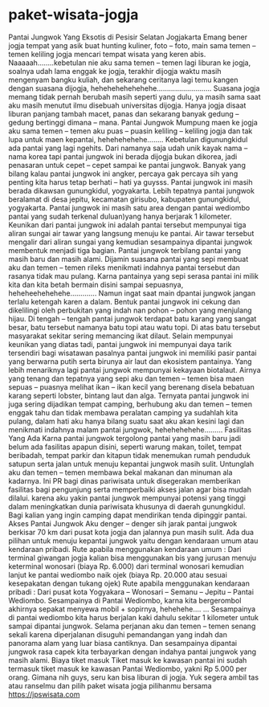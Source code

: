 # paket-wisata-jogja
Pantai Jungwok Yang Eksotis di Pesisir Selatan Jogjakarta   Emang bener jogja tempat yang asik buat hunting kuliner, foto – foto, main sama temen – temen keliling jogja mencari tempat wisata yang keren abis. Naaaaah……..kebetulan nie aku sama temen – temen lagi liburan ke jogja, soalnya udah lama enggak ke jogja, terakhir dijogja waktu masih mengenyam bangku kuliah, dan sekarang ceritanya lagi temu kangen dengan suasana dijogja, hehehehehehehehe………………………   Suasana jogja memang tidak pernah berubah masih seperti yang dulu, ya masih sama saat aku masih menutut ilmu disebuah universitas dijogja. Hanya jogja disaat liburan panjang tambah macet, panas dan sekarang banyak gedung – gedung bertinggi dimana – mana. Pantai Jungwok  Mumpung maen ke jogja aku sama temen – temen aku puas – puasin keliling – keliling jogja dan tak lupa untuk maen kepantai, hehehehehehe…….. Kebetulan digunungkidul ada pantai yang lagi ngehits. Dari namanya saja udah unik kayak nama – nama korea tapi pantai jungwok ini berada dijogja bukan dikorea, jadi penasaran untuk cepet – cepet sampai ke pantai jungwok. Banyak yang bilang kalau pantai jungwok ini angker, percaya gak percaya sih yang penting kita harus tetap berhati – hati ya guysss.  Pantai jungwok ini masih berada dikawsan gunungkidul, yogyakarta. Lebih tepatnya pantai jungwok beralamat di desa jepitu, kecamatan girisubo, kabupaten gunungkidul, yogyakarta. Pantai jungwok ini masih satu area dengan pantai wediombo pantai yang sudah terkenal duluan)yang hanya berjarak 1 kilometer.  Keunikan dari pantai jungwok ini adalah pantai tersebut mempunyai tiga aliran sungai air tawar yang langsung menuju ke pantai. Air tawar tersebut mengalir dari aliran sungai yang kemudian sesampainya dipantai jungwok membentuk menjadi tiga bagian. Pantai jungwok terbilang pantai yang masih baru dan masih alami. Dijamin suasana pantai yang sepi membuat aku dan temen – temen rileks menikmati indahnya pantai tersebut dan rasanya tidak mau pulang. Karna pantainya yang sepi serasa pantai ini milik kita dan kita betah bermain disini sampai sepuasnya, heheheehehehehe………….  Namun ingat saat main dpantai jungwok jangan terlalu ketengah karen a dalam. Bentuk pantai jungwok ini cekung dan dikelilingi oleh perbukitan yang indah nan pohon – pohon yang menjulang hijau. Di tengah – tengah pantai jungwok terdapat batu karang yang sangat besar, batu tersebut namanya batu topi atau watu topi. Di atas batu tersebut masyarakat sekitar sering memancing ikat dilaut. Selain mempunyai keunikan yang diatas tadi, pantai jungwok ini mempunyai daya tarik tersendiri bagi wisatawan pasalnya pantai jungwok ini memiliki pasir pantai yang berwarna putih serta birunya air laut dan ekosistem pantainya. Yang lebih menariknya lagi pantai jungwok mempunyai kekayaan biotalaut.  Airnya yang tenang dan tepatnya yang sepi aku dan temen – temen bisa maen sepuas – puasnya melihat ikan – ikan kecil yang berenang disela bebatuan karang seperti lobster, bintang laut dan alga. Ternyata pantai jungwok ini juga sering dijadikan tempat camping, berhubung aku dan temen – temen enggak tahu dan tidak membawa peralatan camping ya sudahlah kita pulang, dalam hati aku hanya bilang suatu saat aku akan kesini lagi dan menikmati indahnya malam pantai jungwok, hehehehehehe……… Fasilitas Yang Ada  Karna pantai jungwok tergolong pantai yang masih baru jadi belum ada fasilitas apapun disini, seperti warung makan, toilet, tempat beribadah, tempat parkir dan kitapun tidak menemukan rumah penduduk satupun serta jalan untuk menuju kepantai jungwok masih sulit. Untunglah aku dan temen – temen membawa bekal makanan dan minuman ala kadarnya.  Ini PR bagi dinas pariwisata untuk disegerakan memberikan fasilitas bagi pengunjung serta memperbaiki akses jalan agar bisa mudah dilalui. karena aku yakin pantai jungwok mempunyai potensi yang tinggi dalam meningkatkan dunia pariwisata khusunya di daerah gunungkidul. Bagi kalian yang ingin camping dapat mendirikan tenda dipinggir pantai. Akses Pantai Jungwok  Aku denger – denger sih jarak pantai jungwok berkisar 70 km dari pusat kota jogja dan jalannya pun masih sulit. Ada dua pilihan untuk menuju kepantai jungwok yaitu dengan kendaraan umum atau kendaraan pribadi. Rute apabila menggunakan kendaraan umum : Dari terminal giwangan jogja kalian bisa menggunakan bis yang jurusan menuju keterminal wonosari (biaya Rp. 6.000) dari terminal wonosari kemudian lanjut ke pantai wediombo naik ojek (biaya Rp. 20.000 atau sesuai kesepakatan dengan tukang ojek) Rute apabila menggunakan kendaraan pribadi :  Dari pusat kota Yogyakara – Wonosari – Semanu – Jepitu – Pantai Wediombo. Sesampainya di Pantai Wediombo, karna kita bergerombol akhirnya sepakat menyewa mobil + sopirnya, hehehehe…. … Sesampainya di pantai wediombo kita harus berjalan kaki dahulu sekitar 1 kilometer untuk sampai dipantai jungwok. Selama perjanan aku dan temen – temen senang sekali karena diperjalanan disuguhi pemandangan yang indah dan panorama alam yang luar biasa cantiknya. Dan sesampainya dipantai jungwok rasa capek kita terbayarkan dengan indahya pantai jungwok yang masih alami. Biaya tiket masuk  Tiket masuk ke kawasan pantai ini sudah termasuk tiket masuk ke kawasan Pantai Wediombo, yakni Rp 5.000 per orang.  Gimana nih guys, seru kan bisa liburan di jogja. Yuk segera ambil tas atau ranselmu dan pilih paket wisata jogja pilihanmu bersama  https://jpswisata.com 
